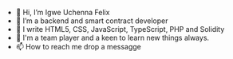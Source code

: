 - 👋 Hi, I’m Igwe Uchenna Felix
- 👀 I’m a backend and smart contract developer
- 🌱 I write HTML5, CSS, JavaScript, TypeScript, PHP and Solidity
- 💞️ I'm a team player and a keen to learn new things always.
- 📫 How to reach me drop a messagge

<!---
fesimaxu/fesimaxu is a ✨ special ✨ repository because its `README.md` (this file) appears on your GitHub profile.
You can click the Preview link to take a look at your changes.
--->
